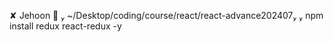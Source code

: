  ✘ Jehoon 🔑   ~/Desktop/coding/course/react/react-advance202407
 npm install redux react-redux -y


